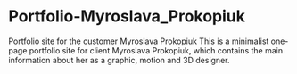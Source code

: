 # Portfolio-Myroslava_Prokopiuk
Portfolio site for the customer Myroslava Prokopiuk
This is a minimalist one-page portfolio site for client Myroslava Prokopiuk, which contains the main information about her as a graphic, motion and 3D designer.
